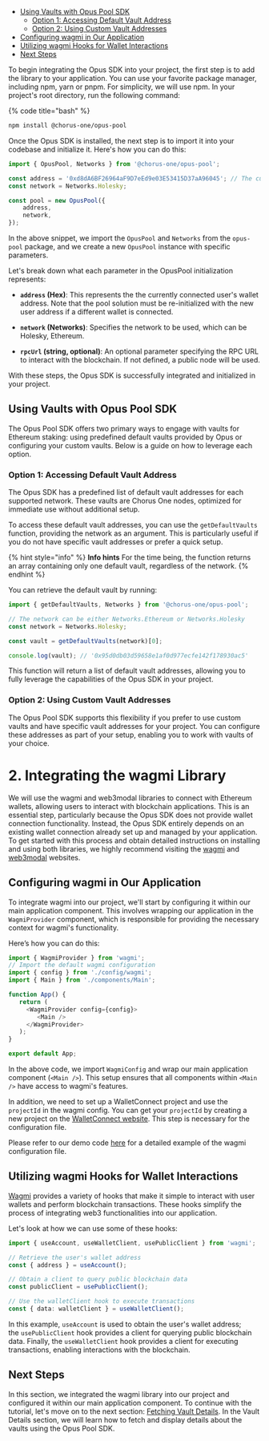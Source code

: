 -   [Using Vaults with Opus Pool SDK](#using-vaults-with-opus-pool-sdk)
    -   [Option 1: Accessing Default Vault Address](#option-1-accessing-default-vault-address)
    -   [Option 2: Using Custom Vault Addresses](#option-2-using-custom-vault-addresses)
-   [Configuring wagmi in Our Application](#configuring-wagmi-in-our-application)
-   [Utilizing wagmi Hooks for Wallet Interactions](#utilizing-wagmi-hooks-for-wallet-interactions)
-   [Next Steps](#next-steps)

To begin integrating the Opus SDK into your project, the first step is to add the library to your application. You can use your favorite package manager, including npm, yarn or pnpm. For simplicity, we will use npm. In your project's root directory, run the following command:

{% code title="bash" %}

```bash
npm install @chorus-one/opus-pool
```

Once the Opus SDK is installed, the next step is to import it into your codebase and initialize it. Here's how you can do this:

```typescript
import { OpusPool, Networks } from '@chorus-one/opus-pool';

const address = '0xd8dA6BF26964aF9D7eEd9e03E53415D37aA96045'; // The currently connected user's address
const network = Networks.Holesky;

const pool = new OpusPool({
    address,
    network,
});
```

In the above snippet, we import the `OpusPool` and `Networks` from the `opus-pool` package, and we create a new `OpusPool` instance with specific parameters.

Let's break down what each parameter in the OpusPool initialization represents:

-   **`address` (Hex)**: This represents the the currently connected user's wallet address. Note that the pool solution must be re-initialized with the new user address if a different wallet is connected.

-   **`network` (Networks)**: Specifies the network to be used, which can be Holesky, Ethereum.

-   **`rpcUrl` (string, optional)**: An optional parameter specifying the RPC URL to interact with the blockchain. If not defined, a public node will be used.

With these steps, the Opus SDK is successfully integrated and initialized in your project.

## Using Vaults with Opus Pool SDK

The Opus Pool SDK offers two primary ways to engage with vaults for Ethereum staking: using predefined default vaults provided by Opus or configuring your custom vaults. Below is a guide on how to leverage each option.

### Option 1: Accessing Default Vault Address

The Opus SDK has a predefined list of default vault addresses for each supported network. These vaults are Chorus One nodes, optimized for immediate use without additional setup.

To access these default vault addresses, you can use the `getDefaultVaults` function, providing the network as an argument. This is particularly useful if you do not have specific vault addresses or prefer a quick setup.

{% hint style="info" %}
**Info hints** For the time being, the function returns an array containing only one default vault, regardless of the network.
{% endhint %}

You can retrieve the default vault by running:

```typescript
import { getDefaultVaults, Networks } from '@chorus-one/opus-pool';

// The network can be either Networks.Ethereum or Networks.Holesky
const network = Networks.Holesky;

const vault = getDefaultVaults(network)[0];

console.log(vault); // '0x95d0db03d59658e1af0d977ecfe142f178930ac5'
```

This function will return a list of default vault addresses, allowing you to fully leverage the capabilities of the Opus SDK in your project.

### Option 2: Using Custom Vault Addresses

The Opus Pool SDK supports this flexibility if you prefer to use custom vaults and have specific vault addresses for your project. You can configure these addresses as part of your setup, enabling you to work with vaults of your choice.

# 2. Integrating the wagmi Library

We will use the wagmi and web3modal libraries to connect with Ethereum wallets, allowing users to interact with blockchain applications. This is an essential step, particularly because the Opus SDK does not provide wallet connection functionality. Instead, the Opus SDK entirely depends on an existing wallet connection already set up and managed by your application. To get started with this process and obtain detailed instructions on installing and using both libraries, we highly recommend visiting the [wagmi][wagmi] and [web3modal][web3modal] websites.

## Configuring wagmi in Our Application

To integrate wagmi into our project, we'll start by configuring it within our main application component. This involves wrapping our application in the `WagmiProvider` component, which is responsible for providing the necessary context for wagmi's functionality.

Here’s how you can do this:

```typescript
import { WagmiProvider } from 'wagmi';
// Import the default wagmi configuration
import { config } from './config/wagmi';
import { Main } from './components/Main';

function App() {
   return (
     <WagmiProvider config={config}>
        <Main />
     </WagmiProvider>
   );
}

export default App;
```

In the above code, we import `WagmiConfig` and wrap our main application component (`<Main />`). This setup ensures that all components within `<Main />` have access to wagmi's features.

In addition, we need to set up a WalletConnect project and use the `projectId` in the wagmi config. You can get your `projectId` by creating a new project on the [WalletConnect website][walletconnect]. This step is necessary for the configuration file.

Please refer to our demo code [here][wagmi-config] for a detailed example of the wagmi configuration file.

## Utilizing wagmi Hooks for Wallet Interactions

[Wagmi][wagmi] provides a variety of hooks that make it simple to interact with user wallets and perform blockchain transactions. These hooks simplify the process of integrating web3 functionalities into our application.

Let's look at how we can use some of these hooks:

```typescript
import { useAccount, useWalletClient, usePublicClient } from 'wagmi';

// Retrieve the user's wallet address
const { address } = useAccount();

// Obtain a client to query public blockchain data
const publicClient = usePublicClient();

// Use the walletClient hook to execute transactions
const { data: walletClient } = useWalletClient();
```

In this example, `useAccount` is used to obtain the user's wallet address; the `usePublicClient` hook provides a client for querying public blockchain data. Finally, the `useWalletClient` hook provides a client for executing transactions, enabling interactions with the blockchain.

## Next Steps

In this section, we integrated the wagmi library into our project and configured it within our main application component. To continue with the tutorial, let's move on to the next section: [Fetching Vault Details][vault-details]. In the Vault Details section, we will learn how to fetch and display details about the vaults using the Opus Pool SDK.

[wagmi]: https://wagmi.sh
[web3modal]: https://docs.walletconnect.com/web3modal/about
[wagmi-config]: https://github.com/ChorusOne/opus-pool-demo/blob/113e9f7ac5bb7157000363138db67ca0765a8b49/src/web3/config.ts#L55
[walletconnect]: https://cloud.walletconnect.com
[vault-details]: ./2-vault-details.md

